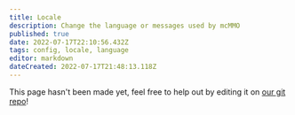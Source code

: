 ```yaml
---
title: Locale
description: Change the language or messages used by mcMMO
published: true
date: 2022-07-17T22:10:56.432Z
tags: config, locale, language
editor: markdown
dateCreated: 2022-07-17T21:48:13.118Z
---
```


This page hasn't been made yet, feel free to help out by editing it on [our git repo](https://github.com/mcMMO-Dev/mcmmo-wiki-repo)!